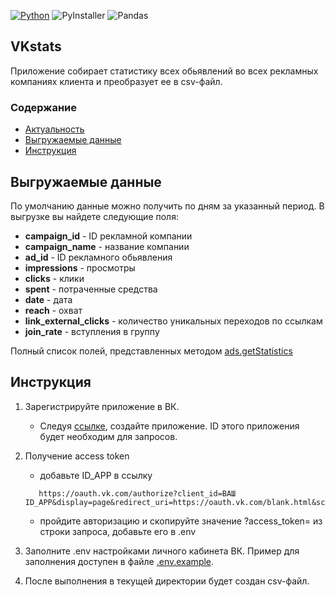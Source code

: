 [![Python](https://img.shields.io/badge/-Python-464646?style=flat-square&logo=Python)](https://www.python.org/)
![PyInstaller](https://img.shields.io/badge/-PyInstaller-464646?style=flat-square)
![Pandas](https://img.shields.io/badge/pandas-%23150458.svg?style=flat-square&logo=pandas&logoColor=white)
## VKstats
Приложение собирает статистику всех обьявлений во всех рекламных компаниях клиента и преобразует ее в csv-файл. 
### Содержание
- [Актуальность](#актуальность)
- [Выгружаемые данные](#выгружаемые-данные)
- [Инструкция](#инструкция)

## Выгружаемые данные
По умолчанию данные можно получить по дням за указанный период. 
В выгрузке вы найдете следующие поля:
- __campaign_id__ - ID рекламной компании
- __campaign_name__ - название компании
-  __ad_id__ - ID рекламного обьявления
- __impressions__ - просмотры
- __clicks__ - клики
- __spent__ - потраченные средства
- __date__ - дата
- __reach__ - охват
- __link_external_clicks__ - количество уникальных переходов по ссылкам
- __join_rate__ - вступления в группу

Полный список полей, представленных методом [ads.getStatistics](https://dev.vk.com/method/ads.getStatistics)

## Инструкция
1. Зарегистрируйте приложение в ВК.
   - Следуя [ссылке](https://vk.com/apps?act=manage), создайте приложение. ID этого приложения будет необходим для запросов.
2. Получение access token
   - добавьте ID_APP в ссылку
   ```
      https://oauth.vk.com/authorize?client_id=ВАШ ID_APP&display=page&redirect_uri=https://oauth.vk.com/blank.html&scope=ads&response_type=token&v=5.131
   ```
   - пройдите авторизацию и скопируйте значение ?access_token= из строки запроса, добавьте его в .env
4. Заполните .env настройками личного кабинета ВК. Пример для заполнения доступен в файле [.env.example](https://github.com/number92/loadfromVK/blob/main/.env.example).
   
3. После выполнения в текущей директории будет создан csv-файл.

